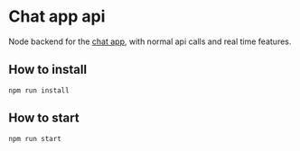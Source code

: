 # Chat app api

Node backend for the [chat app](https://github.com/fergomap/chat-app), with normal api calls and real time features.

## How to install
``` npm run install ```

## How to start
``` npm run start ```
